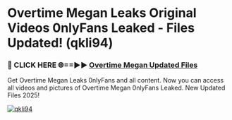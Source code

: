 # Overtime Megan Leaks Original Videos 0nlyFans Leaked - Files Updated! (qkli94)

<h3>🔴 CLICK HERE 🌐==►► <a href="https://mediafile.pages.dev?q=Overtime+Megan&ref=D4RT" rel="nofollow">Overtime Megan Updated Files</a></h3>

Get Overtime Megan Leaks 0nlyFans and all content. Now you can access all videos and pictures of Overtime Megan 0nlyFans Leaked. New Updated Files 2025!

[![qkli94](https://github.com/user-attachments/assets/8c521d6e-e6e3-4a75-9320-d58ab9d79d5b)](https://mediafile.pages.dev?q=Overtime+Megan&ref=D4RT)